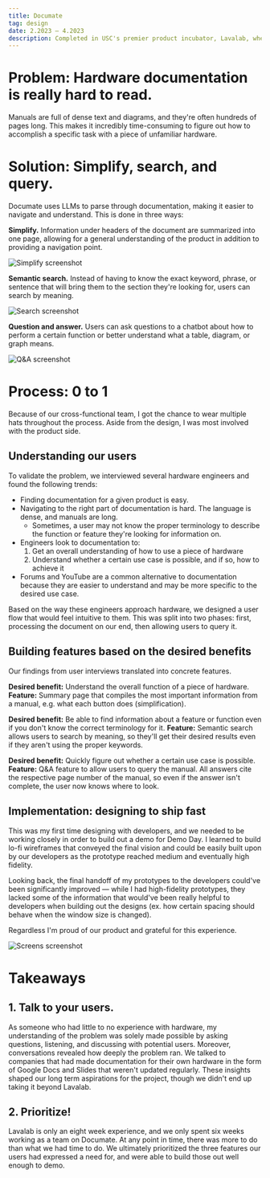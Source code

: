 ```yaml
---
title: Documate
tag: design
date: 2.2023 – 4.2023
description: Completed in USC's premier product incubator, Lavalab, where we conceived, built, and pitched Documate in eight weeks.
---
```


# Problem: Hardware documentation is really hard to read.

Manuals are full of dense text and diagrams, and they're often hundreds of pages long. This makes it incredibly time-consuming to figure out how to accomplish a specific task with a piece of unfamiliar hardware.

# Solution: Simplify, search, and query.

Documate uses LLMs to parse through documentation, making it easier to navigate and understand. This is done in three ways:

**Simplify.** Information under headers of the document are summarized into one page, allowing for a general understanding of the product in addition to providing a navigation point.

![Simplify screenshot](../../assets/documate/simplify.png)

**Semantic search.** Instead of having to know the exact keyword, phrase, or sentence that will bring them to the section they're looking for, users can search by meaning.

![Search screenshot](../../assets/documate/search.png)

**Question and answer.** Users can ask questions to a chatbot about how to perform a certain function or better understand what a table, diagram, or graph means.

![Q&A screenshot](../../assets/documate/qa.png)

# Process: 0 to 1

Because of our cross-functional team, I got the chance to wear multiple hats throughout the process. Aside from the design, I was most involved with the product side.

## Understanding our users

To validate the problem, we interviewed several hardware engineers and found the following trends:

- Finding documentation for a given product is easy.
- Navigating to the right part of documentation is hard. The language is dense, and manuals are long.
  - Sometimes, a user may not know the proper terminology to describe the function or feature they're looking for information on.
- Engineers look to documentation to:
  1. Get an overall understanding of how to use a piece of hardware
  2. Understand whether a certain use case is possible, and if so, how to achieve it
- Forums and YouTube are a common alternative to documentation because they are easier to understand and may be more specific to the desired use case.

Based on the way these engineers approach hardware, we designed a user flow that would feel intuitive to them. This was split into two phases: first, processing the document on our end, then allowing users to query it.

## Building features based on the desired benefits

Our findings from user interviews translated into concrete features.

**Desired benefit:** Understand the overall function of a piece of hardware. 
**Feature:** Summary page that compiles the most important information from a manual, e.g. what each button does (simplification).

**Desired benefit:** Be able to find information about a feature or function even if you don't know the correct terminology for it.
**Feature:** Semantic search allows users to search by meaning, so they'll get their desired results even if they aren't using the proper keywords.

**Desired benefit:** Quickly figure out whether a certain use case is possible.
**Feature:** Q&A feature to allow users to query the manual. All answers cite the respective page number of the manual, so even if the answer isn't complete, the user now knows where to look.

## Implementation: designing to ship fast

This was my first time designing with developers, and we needed to be working closely in order to build out a demo for Demo Day. I learned to build lo-fi wireframes that conveyed the final vision and could be easily built upon by our developers as the prototype reached medium and eventually high fidelity.

Looking back, the final handoff of my prototypes to the developers could've been significantly improved — while I had high-fidelity prototypes, they lacked some of the information that would've been really helpful to developers when building out the designs (ex. how certain spacing should behave when the window size is changed).

Regardless I'm proud of our product and grateful for this experience.

![Screens screenshot](../../assets/documate/screens.png)

# Takeaways

## 1. Talk to your users.

As someone who had little to no experience with hardware, my understanding of the problem was solely made possible by asking questions, listening, and discussing with potential users. Moreover, conversations revealed how deeply the problem ran. We talked to companies that had made documentation for their own hardware in the form of Google Docs and Slides that weren't updated regularly. These insights shaped our long term aspirations for the project, though we didn't end up taking it beyond Lavalab.

## 2. Prioritize!

Lavalab is only an eight week experience, and we only spent six weeks working as a team on Documate. At any point in time, there was more to do than what we had time to do. We ultimately prioritized the three features our users had expressed a need for, and were able to build those out well enough to demo.